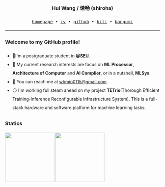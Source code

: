 <style>
  body {
    line-height: 2em;
  }
</style>

<h3 align="center"> Hui Wang / 谐畅 (shiroha) </h3>


<p align="center">
  <samp>
    <a href="https://www.挂掉了.top/">homepage</a> ∙
    <a href="https://www.挂掉了.top/">cv</a> ∙ 
    <a href="https://github.com/shirohasuki/">github</a> ∙ 
    <a href="https://space.bilibili.com/200359295">bili</a> ∙ 
    <a href="https://bgm.tv/user/437227">bangumi</a>
  </samp>
</p>

---

### Welcome to my GitHub profile!

+ :school:I'm a postgraduate student in [**@SEU**](https://ic.seu.edu.cn/).
+ :telescope: My current research interests are focus on **ML Processor**, **Architecture of Computer** and **AI Complier**, or in a nutshell, **MLSys**.
+ :e-mail: You can reach me at whmio0115@gmail.com
+ :smirk: I'm working full steam ahead on my project **TETris**(Thorough Efficient Training-Inference Reconfigurable Infrastructure System). This is a full-stack hardware and software platform for machine learning tasks.

### Statics

<img align="Left" height="160px" src="https://github-readme-stats.vercel.app/api?username=shirohasuki&show_icons=true&hide_border=true&theme=radical&layout=compact">
<img align="Left" height="160px" src="https://github-readme-stats-git-masterrstaa-rickstaa.vercel.app/api/top-langs/?username=shirohasuki&hide_title=true&hide_border=true&layout=compact&theme=dracula"/><br>
